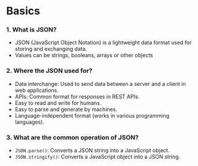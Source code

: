 # Basics
### 1. What is JSON?
- JSON (JavaScript Object Notation) is a lightweight data format used for storing and exchanging data.
- Values can be strings, booleans, arrays or other objects

### 2. Where the JSON used for?
- Data interchange: Used to send data between a server and a client in web applications.
- APIs: Common format for responses in REST APIs.
- Easy to read and write for humans.
- Easy to parse and generate by machines.
- Language-independent format (works in various programming languages).

### 3. What are the common operation of JSON?
- `JSON.parse()`: Converts a JSON string into a JavaScript object.
- `JSON.stringify()`: Converts a JavaScript object into a JSON string.